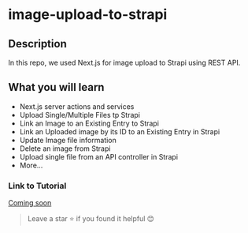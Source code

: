 # image-upload-to-strapi

## Description
In this repo, we used Next.js for image upload to Strapi using REST API.

## What you will learn
* Next.js server actions and services
* Upload Single/Multiple Files tp Strapi
* Link an Image to an Existing Entry to Strapi
* Link an Uploaded image by its ID to an Existing Entry in Strapi
* Update Image file information
* Delete an image from Strapi
* Upload single file from an API controller in Strapi
* More...

### Link to Tutorial
[Coming soon]()

> Leave a star ⭐️ if you found it helpful 😊

